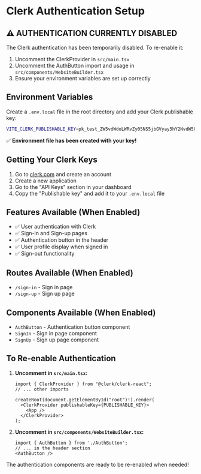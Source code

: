 # Clerk Authentication Setup

## ⚠️ **AUTHENTICATION CURRENTLY DISABLED**

The Clerk authentication has been temporarily disabled. To re-enable it:

1. Uncomment the ClerkProvider in `src/main.tsx`
2. Uncomment the AuthButton import and usage in `src/components/WebsiteBuilder.tsx`
3. Ensure your environment variables are set up correctly

## Environment Variables

Create a `.env.local` file in the root directory and add your Clerk publishable key:

```bash
VITE_CLERK_PUBLISHABLE_KEY=pk_test_ZW5vdWdoLWRvZy05NS5jbGVyay5hY2NvdW50cy5kZXYk
```

✅ **Environment file has been created with your key!**

## Getting Your Clerk Keys

1. Go to [clerk.com](https://clerk.com) and create an account
2. Create a new application
3. Go to the "API Keys" section in your dashboard
4. Copy the "Publishable key" and add it to your `.env.local` file

## Features Available (When Enabled)

- ✅ User authentication with Clerk
- ✅ Sign-in and Sign-up pages
- ✅ Authentication button in the header
- ✅ User profile display when signed in
- ✅ Sign-out functionality

## Routes Available (When Enabled)

- `/sign-in` - Sign in page
- `/sign-up` - Sign up page

## Components Available (When Enabled)

- `AuthButton` - Authentication button component
- `SignIn` - Sign in page component
- `SignUp` - Sign up page component

## To Re-enable Authentication

1. **Uncomment in `src/main.tsx`:**
   ```tsx
   import { ClerkProvider } from "@clerk/clerk-react";
   // ... other imports
   
   createRoot(document.getElementById("root")!).render(
     <ClerkProvider publishableKey={PUBLISHABLE_KEY}>
       <App />
     </ClerkProvider>
   );
   ```

2. **Uncomment in `src/components/WebsiteBuilder.tsx`:**
   ```tsx
   import { AuthButton } from './AuthButton';
   // ... in the header section
   <AuthButton />
   ```

The authentication components are ready to be re-enabled when needed!
